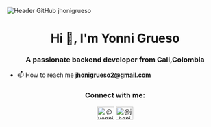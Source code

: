 ![Header GitHub jhonigrueso](https://i.ibb.co/Lx7HyHj/header-main.png)


<h1 align="center">Hi 👋, I'm Yonni Grueso</h1>
<h3 align="center">A passionate backend developer from Cali,Colombia</h3>

- 📫 How to reach me **jhonigrueso2@gmail.com**

<h3 align="center">Connect with me:</h3>
<p align="center">
<a href="https://twitter.com/Jhoni2002" target="blank"><img align="center" src="https://cdn.jsdelivr.net/npm/simple-icons@3.0.1/icons/twitter.svg" alt="@yonnigrueso" height="30" width="40" /></a>
<a href="https://instagram.com/@jhonicaicedo_34" target="blank"><img align="center" src="https://camo.githubusercontent.com/aecaf87326884e8b0466bb799265a13fee7586246ebda3e066cb7fad82a1fd23/68747470733a2f2f63646e2e6a7364656c6976722e6e65742f6e706d2f73696d706c652d69636f6e7340332e302e312f69636f6e732f696e7374616772616d2e737667" alt="@jhonicaicedo_34" height="30" width="40" /></a>
</p>
